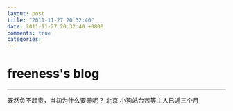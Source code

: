 ```yaml
---
layout: post
title: "2011-11-27 20:32:40"
date: 2011-11-27 20:32:40 +0800
comments: true
categories: 
---
```


# freeness's blog

----------

>
既然负不起责，当初为什么要养呢？ 北京 小狗站台苦等主人已近三个月